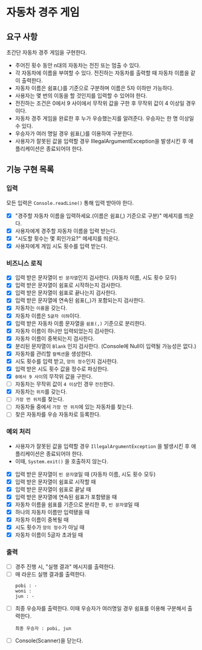 # 자동차 경주 게임

## 요구 사항
초간단 자동차 경주 게임을 구현한다.

* 주어진 횟수 동안 n대의 자동차는 전진 또는 멈출 수 있다.
* 각 자동차에 이름을 부여할 수 있다. 전진하는 자동차를 출력할 때 자동차 이름을 같이 출력한다.
* 자동차 이름은 쉼표(,)를 기준으로 구분하며 이름은 5자 이하만 가능하다.
* 사용자는 몇 번의 이동을 할 것인지를 입력할 수 있어야 한다.
* 전진하는 조건은 0에서 9 사이에서 무작위 값을 구한 후 무작위 값이 4 이상일 경우이다.
* 자동차 경주 게임을 완료한 후 누가 우승했는지를 알려준다. 우승자는 한 명 이상일 수 있다.
* 우승자가 여러 명일 경우 쉼표(,)를 이용하여 구분한다.
* 사용자가 잘못된 값을 입력할 경우 IllegalArgumentException을 발생시킨 후 애플리케이션은 종료되어야 한다.

## 기능 구현 목록

### 입력
모든 입력은 `Console.readLine()` 통해 입력 받아야 한다.

- [x] "경주할 자동차 이름을 입력하세요.(이름은 쉼표(,) 기준으로 구분)" 메세지를 띄운다.
- [x] 사용자에게 경주할 자동차 이름을 입력 받는다.
- [x] "시도할 횟수는 몇 회인가요?" 메세지를 띄운다.
- [x] 사용자에게 게임 시도 횟수를 입력 받는다.

### 비즈니스 로직
- [x] 입력 받은 문자열이 `빈 문자열`인지 검사한다. (자동차 이름, 시도 횟수 모두)
- [x] 입력 받은 문자열이 쉼표로 시작하는지 검사한다.
- [x] 입력 받은 문자열이 쉼표로 끝나는지 검사한다.
- [x] 입력 받은 문자열에 연속된 쉼표(,,)가 포함되는지 검사한다.
- [x] 자동차는 `이름`을 갖는다.
- [x] 자동차 이름은 `5글자 이하`이다.
- [x] 입력 받은 자동차 이름 문자열을 `쉼표(,)` 기준으로 분리한다.
- [x] 자동차 이름이 하나만 입력되었는지 검사한다.
- [x] 자동차 이름이 중복되는지 검사한다.
- [x] 분리된 문자열이 `Blank` 인지 검사한다. (Console에 Null이 입력될 가능성은 없다.)
- [x] 자동차를 관리할 `컬렉션`을 생성한다.
- [x] 시도 횟수를 입력 받고, `양의 정수`인지 검사한다.
- [x] 입력 받은 시도 횟수 값을 정수로 파싱한다.
- [x] `0에서 9 사이`의 무작위 값을 구한다.
- [ ] 자동차는 무작위 값이 `4 이상`인 경우 `전진`한다.
- [x] 자동차는 `위치`를 갖는다.
- [ ] `가장 먼 위치`를 찾는다.
- [ ] 자동차들 중에서 `가장 먼 위치`에 있는 자동차를 찾는다.
- [ ] 찾은 자동차를 우승 자동차로 등록한다.

### 예외 처리
* 사용자가 잘못된 값을 입력할 경우 `IllegalArgumentException` 을 발생시킨 후 애플리케이션은 종료되어야 한다.
* 이때, `System.exit()` 을 호출하지 않는다.

- [x] 입력 받은 문자열이 `빈 문자열`일 때 (자동차 이름, 시도 횟수 모두)
- [x] 입력 받은 문자열이 쉼표로 시작할 때
- [x] 입력 받은 문자열이 쉼표로 끝날 때
- [x] 입력 받은 문자열에 연속된 쉼표가 포함됐을 때
- [x] 자동차 이름을 쉼표를 기준으로 분리한 후, `빈 문자열`일 때
- [x] 하나의 자동차 이름만 입력됐을 때
- [x] 자동차 이름이 중복될 때
- [x] 시도 횟수가 `양의 정수`가 아닐 때
- [x] 자동차 이름이 5글자 초과일 때

### 출력
- [ ] 경주 진행 시, "실행 결과" 메시지를 출력한다.
- [ ] 매 라운드 실행 결과를 출력한다. 
  ```text
  pobi : -
  woni :
  jun : -  
  ```
- [ ] 최종 우승자를 출력한다. 이때 우승자가 여러명일 경우 쉼표를 이용해 구분해서 출력한다.
  ```text
  최종 우승자 : pobi, jun
  ```
- [ ] Console(Scanner)을 닫는다.
